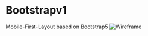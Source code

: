 # Bootstrapv1
Mobile-First-Layout based on Bootstrap5
![Wireframe](https://user-images.githubusercontent.com/62408854/113264908-ce30ee00-92d3-11eb-956b-c6cfc798096d.png)
